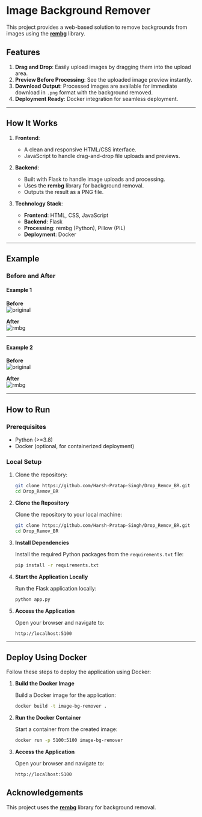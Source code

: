 # Image Background Remover

This project provides a web-based solution to remove backgrounds from images using the **[rembg](https://github.com/danielgatis/rembg)** library.  

## Features
1. **Drag and Drop**: Easily upload images by dragging them into the upload area.  
2. **Preview Before Processing**: See the uploaded image preview instantly.  
3. **Download Output**: Processed images are available for immediate download in `.png` format with the background removed.  
4. **Deployment Ready**: Docker integration for seamless deployment.  

---

## How It Works

1. **Frontend**:  
   - A clean and responsive HTML/CSS interface.  
   - JavaScript to handle drag-and-drop file uploads and previews.  

2. **Backend**:  
   - Built with Flask to handle image uploads and processing.  
   - Uses the **rembg** library for background removal.  
   - Outputs the result as a PNG file.  

3. **Technology Stack**:  
   - **Frontend**: HTML, CSS, JavaScript  
   - **Backend**: Flask  
   - **Processing**: rembg (Python), Pillow (PIL)  
   - **Deployment**: Docker  

---

## Example  

### Before and After  

#### Example 1  
**Before**  
![original](https://github.com/Harsh-Pratap-Singh/Drop_Remov_BR/assets/114675475/d8a377e3-15a8-4a6b-b609-2f95411b5f42)  

**After**  
![rmbg](https://github.com/Harsh-Pratap-Singh/Drop_Remov_BR/assets/114675475/3d3af958-4192-4a45-9536-e8b9dbafc452)  

---

#### Example 2  
**Before**  
![original](https://github.com/Harsh-Pratap-Singh/Drop_Remov_BR/assets/114675475/f29b0f0e-851e-4ac0-b47c-010ea521e001)  

**After**  
![rmbg](https://github.com/Harsh-Pratap-Singh/Drop_Remov_BR/assets/114675475/d32c7d04-c72b-4001-b9d2-901543e84b61)  

---

## How to Run  

### Prerequisites  
- Python (>=3.8)  
- Docker (optional, for containerized deployment)  

### Local Setup  
1. Clone the repository:  
   ```bash
   git clone https://github.com/Harsh-Pratap-Singh/Drop_Remov_BR.git
   cd Drop_Remov_BR
    ```

1. **Clone the Repository**  

   Clone the repository to your local machine:  

   ```bash
   git clone https://github.com/Harsh-Pratap-Singh/Drop_Remov_BR.git
   cd Drop_Remov_BR
   ```  

2. **Install Dependencies**  

   Install the required Python packages from the `requirements.txt` file:  

   ```bash
   pip install -r requirements.txt
   ```  

3. **Start the Application Locally**  

   Run the Flask application locally:  

   ```bash
   python app.py
   ```  

4. **Access the Application**  

   Open your browser and navigate to:  

   ```text
   http://localhost:5100
   ```  

---

## Deploy Using Docker  

Follow these steps to deploy the application using Docker:  

1. **Build the Docker Image**  

   Build a Docker image for the application:  

   ```bash
   docker build -t image-bg-remover .
   ```  

2. **Run the Docker Container**  

   Start a container from the created image:  

   ```bash
   docker run -p 5100:5100 image-bg-remover
   ```  

3. **Access the Application**  

   Open your browser and navigate to:  

   ```text
   http://localhost:5100
   ```  



## Acknowledgements  

This project uses the [**rembg**](https://github.com/danielgatis/rembg) library for background removal.  
